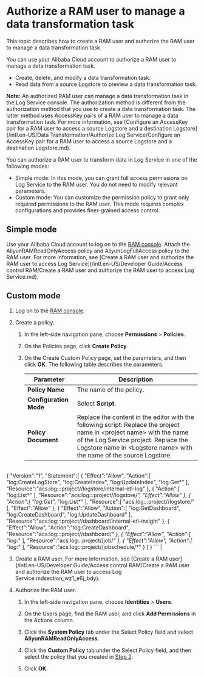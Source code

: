 # Authorize a RAM user to manage a data transformation task

This topic describes how to create a RAM user and authorize the RAM user to manage a data transformation task.

You can use your Alibaba Cloud account to authorize a RAM user to manage a data transformation task.

-   Create, delete, and modify a data transformation task.
-   Read data from a source Logstore to preview a data transformation task.

**Note:** An authorized RAM user can manage a data transformation task in the Log Service console. The authorization method is different from the authorization method that you use to create a data transformation task. The latter method uses AccessKey pairs of a RAM user to manage a data transformation task. For more information, see [Configure an AccessKey pair for a RAM user to access a source Logstore and a destination Logstore](/intl.en-US/Data Transformation/Authorize Log Service/Configure an AccessKey pair for a RAM user to access a source Logstore and a destination
         Logstore.md).

You can authorize a RAM user to transform data in Log Service in one of the following modes:

-   Simple mode: In this mode, you can grant full access permissions on Log Service to the RAM user. You do not need to modify relevant parameters.
-   Custom mode: You can customize the permission policy to grant only required permissions to the RAM user. This mode requires complex configurations and provides finer-grained access control.

## Simple mode

Use your Alibaba Cloud account to log on to the [RAM console](https://ram.console.aliyun.com/). Attach the AliyunRAMReadOnlyAccess policy and AliyunLogFullAccess policy to the RAM user. For more information, see [Create a RAM user and authorize the RAM user to access Log Service](/intl.en-US/Developer Guide/Access control RAM/Create a RAM user and authorize the RAM user to access Log Service.md).

## Custom mode

1.  Log on to the [RAM console](https://ram.console.aliyun.com/).

2.  Create a policy.

    1.  In the left-side navigation pane, choose **Permissions** \> **Policies**.

    2.  On the Policies page, click **Create Policy**.

    3.  On the Create Custom Policy page, set the parameters, and then click **OK**. The following table describes the parameters.

        |Parameter|Description|
        |---------|-----------|
        |**Policy Name**|The name of the policy.|
        |**Configuration Mode**|Select **Script**.|
        |**Policy Document**|Replace the content in the editor with the following script: Replace the project name in <project name\> with the name of the Log Service project. Replace the Logstore name in <Logstore name\> with the name of the source Logstore.

        ```
{
    "Version":"1",
    "Statement":[
        {
            "Effect":"Allow",
            "Action":[
                "log:CreateLogStore",
                "log:CreateIndex",
                "log:UpdateIndex",
                "log:Get*"
            ],
            "Resource":"acs:log:*:*:project/<project name>/logstore/internal-etl-log"
        },
        {
            "Action":[
                "log:List*"
            ],
            "Resource":"acs:log:*:*:project/<project name>/logstore/*",
            "Effect":"Allow"
        },
        {
            "Action":[
                "log:Get*",
                "log:List*"
            ],
            "Resource":[
                "acs:log:*:*:project/<project name>/logstore/<Logstore name>"
            ],
            "Effect":"Allow"
        },
        {
            "Effect":"Allow",
            "Action":[
                "log:GetDashboard",
                "log:CreateDashboard",
                "log:UpdateDashboard"
            ],
            "Resource":"acs:log:*:*:project/<project name>/dashboard/internal-etl-insight"
        },
        {
            "Effect":"Allow",
            "Action":"log:CreateDashboard",
            "Resource":"acs:log:*:*:project/<project name>/dashboard/*"
        },
        {
            "Effect":"Allow",
            "Action":[
                "log:*"
            ],
            "Resource":"acs:log:*:*:project/<project name>/job/*"
        },
        {
            "Effect":"Allow",
            "Action":[
                "log:*"
            ],
            "Resource":"acs:log:*:*:project/<project name>/jobschedule/*"
        }
    ]
}
        ``` |

3.  Create a RAM user. For more information, see [Create a RAM user](/intl.en-US/Developer Guide/Access control RAM/Create a RAM user and authorize the RAM user to access Log Service.mdsection_wz1_e6j_bdy).

4.  Authorize the RAM user.

    1.  In the left-side navigation pane, choose **Identities** \> **Users**.

    2.  On the Users page, find the RAM user, and click **Add Permissions** in the Actions column.

    3.  Click the **System Policy** tab under the Select Policy field and select **AliyunRAMReadOnlyAccess**.

    4.  Click the **Custom Policy** tab under the Select Policy field, and then select the policy that you created in [Step 2](#step_ztk_st8_z2e).

    5.  Click **OK**.


